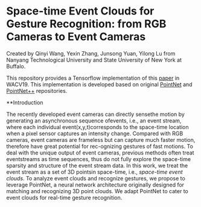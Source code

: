 # Space-time Event Clouds for Gesture Recognition: from RGB Cameras to Event Cameras
Created by Qinyi Wang, Yexin Zhang, Junsong Yuan, Yilong Lu from Nanyang Technological University and State University of New York at Buffalo.

This repository provides a Tensorflow implementation of this [paper] in WACV19. This implementation is developed based on original [PointNet] and [PointNet++] repositories.

**Introduction

The recently developed event cameras can directly sensethe motion by generating an asynchronous sequence ofevents, i.e., an event stream, where each individual event(x,y,t)corresponds to the space-time location when a pixel sensor captures an intensity change. Compared with RGB cameras, event cameras are frameless but can capture much faster motion, therefore have great potential for rec-ognizing gestures of fast motions. To deal with the unique output of event cameras, previous methods often treat eventstreams as time sequences, thus do not fully explore the space-time sparsity and structure of the event stream data. In this work, we treat the event stream as a set of 3D pointsin space-time, i.e., *space-time event clouds*. To analyze event clouds and recognize gestures, we propose to leverage PointNet, a neural network architecture originally designed for matching and recognizing 3D point clouds. We adapt PointNet to cater to event clouds for real-time gesture recognition. 

   [paper]: https://cse.buffalo.edu/~jsyuan/papers/2019/WACV_2019_Qinyi.pdf
   [PointNet]: https://github.com/charlesq34/pointnet
   [PointNet++]: https://github.com/charlesq34/pointnet2

